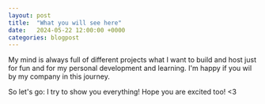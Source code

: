 ```yaml
---
layout: post
title:  "What you will see here"
date:   2024-05-22 12:00:00 +0000
categories: blogpost
---
```


My mind is always full of different projects what I want to build and host just for fun and for my personal development and learning. I'm happy if you wil by my company in this journey. 

So let's go: I try to show you everything! Hope you are excited too! <3